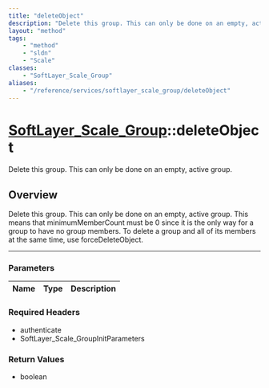 ```yaml
---
title: "deleteObject"
description: "Delete this group. This can only be done on an empty, active group. This means that minimumMemberCount must be 0 since i... "
layout: "method"
tags:
    - "method"
    - "sldn"
    - "Scale"
classes:
    - "SoftLayer_Scale_Group"
aliases:
    - "/reference/services/softlayer_scale_group/deleteObject"
---
```

# [SoftLayer_Scale_Group](/reference/services/SoftLayer_Scale_Group)::deleteObject

Delete this group. This can only be done on an empty, active group. 


## Overview 
Delete this group. This can only be done on an empty, active group. This means that minimumMemberCount must be 0 since it is the only way for a group to have no group members. To delete a group and all of its members at the same time, use forceDeleteObject. 

-----

### Parameters 
|Name | Type | Description |
| --- | --- | --- |


### Required Headers
* authenticate
* SoftLayer_Scale_GroupInitParameters


### Return Values
* boolean




